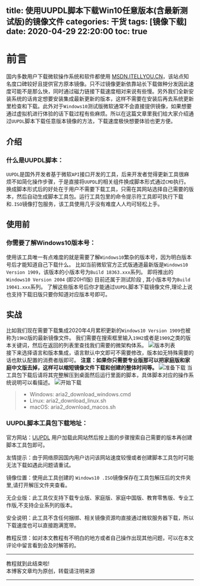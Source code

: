 title: 使用UUPDL脚本下载Win10任意版本(含最新测试版)的镜像文件
categories: 干货
tags: [镜像下载]
date: 2020-04-29 22:20:00
toc: true
---
前言
===
国内多数用户下载微软操作系统和软件都使用 [MSDN.ITELLYOU.CN](https://msdn.itellyou.cn)，该站点知名度口碑较好且提供官方原本镜像。只不过镜像更新依靠站长下载做种分发因此速度可能不是那么快，同时通过磁力链接下载速度相对来说有些慢。另外我们全新安装系统的话肯定想要安装集成最新更新的版本，这样不需要在安装后再去系统更新里检查和下载。此外对于`Windows10`测试版微软通常不会直接提供镜像，如果想要通过虚拟机进行体验的话下载过程有些麻烦。所以在这篇文章里我们给大家介绍通过`UUPDL`脚本下载任意版本镜像的方法，下载速度极快想要体验也更方便。
<!-- more -->
介绍
---
### 什么是UUPDL脚本：
`UUPDL`是国外开发者基于微软`API`接口开发的工具，后来开发者觉得更新工具很麻烦不如简化操作步骤，于是直接将`UUPDL`的相关组件换成脚本形式通过`CMD`执行。换成脚本形式后的好处在于用户不需要下载工具，只需在其网站选择自己需要的版本，然后自动生成脚本工具包。运行工具包里的命令提示符工具即可执行下载和`.ISO`镜像打包服务，该工具使用几乎没有难度人人均可轻松上手。

使用前
---
### 你需要了解Windows10版本号：
使用该工具唯一有点难度的就是需要了解`Windows10`繁杂的版本号，因为明白版本号后才能知道自己下载什么。
比如当前微软官方正式版通道最新版是`Windows10 Version 1909`，该版本的小版本号为`Build 18363.xxx`系列。
即将推出的`Windows10 Version 2004` (即20H1版) 目前还属于测试阶段 ,  其小版本号为`Build 19041.xxx`系列。
了解这些版本号后你才能通过`UUPDL`脚本下载镜像文件,理论上说也支持下载旧版只要你知道对应版本号即可。

实战
---
比如我们现在需要下载集成2020年4月累积更新的`Windows10 Version 1909`也被称为`19H2`版的最新镜像文件。
我们需要在搜索框里输入`19H2`或者是`1909`之类的版本关键词，然后在返回的列表里查找我们需要的微架构体系。
![版本列表](https://pan.johnsonran.cn/AliDrive/Blog-IMG/UUPDL/version-show.png)  
接下来选择语言和版本集成，语言默认中文即可不需要修改，版本如无特殊需要的话也默认配置的消费者版即可。
**注意：如果你只需要专业版那可以把家庭版和家庭中文版去掉，这样可以缩短镜像文件下载和创建的整体时间等。**
![准备下载](https://pan.johnsonran.cn/AliDrive/Blog-IMG/UUPDL/before-dl.png) 
当工具包下载后请将其完整解压到桌面然后运行里面的脚本，具体脚本对应的操作系统说明可以看描述。
![开始下载](https://pan.johnsonran.cn/AliDrive/Blog-IMG/UUPDL/sel.png)  
>- Windows: aria2_download_windows.cmd
>- Linux: aria2_download_linux.sh
>- macOS: aria2_download_macos.sh
### UUPDL脚本工具包下载地址：
官方网站：[UUPDL](https://uupdump.ml/?lang=zh-cn) 用户加载此网站然后按上面的步骤搜索自己需要的版本再创建脚本工具包即可。

友情提示：由于网络原因国内用户访问该网站速度较慢或者创建脚本工具包时可能无法下载如遇此问题请重试。

镜像位置：使用此工具创建的 `Windows10 .ISO`镜像保存在工具包解压后的文件夹里,请打开解压文件夹查看。

无企业版：此工具仅支持下载专业版、家庭版、家庭中国版、教育零售版、专业工作版,不支持企业系列的版本。

安全说明：此工具不含任何捆绑、相关镜像资源均直接通过微软服务器下载，所以下载速度也可以直接跑满宽带。

教程反馈：如对本文教程有不明白的地方或者自己操作出现其他问题，可以在本文评论中留言看到会及时解答的。

---
教程就到此结束啦!  
本博客文章均为原创，转载请注明来源

---
